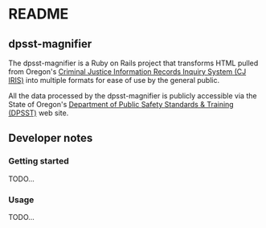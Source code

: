 # README

## dpsst-magnifier

The dpsst-magnifier is a Ruby on Rails project that transforms HTML pulled from Oregon's [Criminal Justice Information Records Inquiry System (CJ IRIS)](https://www.bpl-orsnapshot.net/PublicInquiry_CJ/EmployeeSearch.aspx) into multiple formats for ease of use by the general public.

All the data processed by the dpsst-magnifier is publicly accessible via the State of Oregon's [Department of Public Safety Standards & Training (DPSST)](https://www.oregon.gov/dpsst/pages/default.aspx) web site.

## Developer notes

### Getting started

TODO...

### Usage

TODO...
